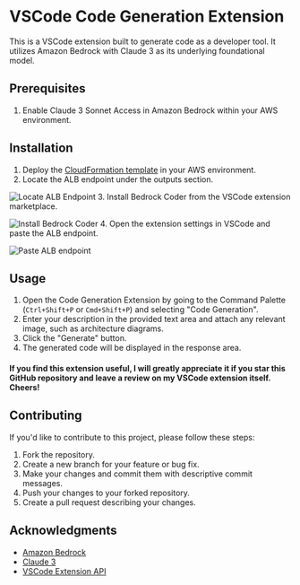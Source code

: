 # VSCode Code Generation Extension

This is a VSCode extension built to generate code as a developer tool. It utilizes Amazon Bedrock with Claude 3 as its underlying foundational model.


## Prerequisites
1. Enable Claude 3 Sonnet Access in Amazon Bedrock within your AWS environment.

## Installation

1. Deploy the [CloudFormation template](https://github.com/iankohhh/Bedrock-Coder) in your AWS environment.
2. Locate the ALB endpoint under the outputs section.

![Locate ALB Endpoint](image1.JPEG)
3. Install Bedrock Coder from the VSCode extension marketplace.

![Install Bedrock Coder](image2.JPEG)
4. Open the extension settings in VSCode and paste the ALB endpoint.

![Paste ALB endpoint](image3.JPEG)
## Usage

1. Open the Code Generation Extension by going to the Command Palette (`Ctrl+Shift+P` or `Cmd+Shift+P`) and selecting "Code Generation".
2. Enter your description in the provided text area and attach any relevant image, such as architecture diagrams.
3. Click the "Generate" button.
4. The generated code will be displayed in the response area.




#### If you find this extension useful, I will greatly appreciate it if you star this GitHub repository and leave a review on my VSCode extension itself. Cheers!


## Contributing

If you'd like to contribute to this project, please follow these steps:

1. Fork the repository.
2. Create a new branch for your feature or bug fix.
3. Make your changes and commit them with descriptive commit messages.
4. Push your changes to your forked repository.
5. Create a pull request describing your changes.



## Acknowledgments

- [Amazon Bedrock](https://aws.amazon.com/bedrock/)
- [Claude 3](https://www.anthropic.com/)
- [VSCode Extension API](https://code.visualstudio.com/api)